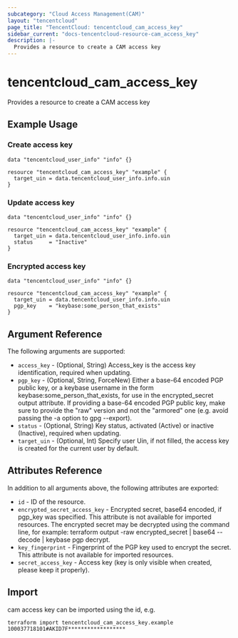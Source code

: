 ```yaml
---
subcategory: "Cloud Access Management(CAM)"
layout: "tencentcloud"
page_title: "TencentCloud: tencentcloud_cam_access_key"
sidebar_current: "docs-tencentcloud-resource-cam_access_key"
description: |-
  Provides a resource to create a CAM access key
---
```


# tencentcloud_cam_access_key

Provides a resource to create a CAM access key

## Example Usage

### Create access key

```hcl
data "tencentcloud_user_info" "info" {}

resource "tencentcloud_cam_access_key" "example" {
  target_uin = data.tencentcloud_user_info.info.uin
}
```

### Update access key

```hcl
data "tencentcloud_user_info" "info" {}

resource "tencentcloud_cam_access_key" "example" {
  target_uin = data.tencentcloud_user_info.info.uin
  status     = "Inactive"
}
```

### Encrypted access key

```hcl
data "tencentcloud_user_info" "info" {}

resource "tencentcloud_cam_access_key" "example" {
  target_uin = data.tencentcloud_user_info.info.uin
  pgp_key    = "keybase:some_person_that_exists"
}
```

## Argument Reference

The following arguments are supported:

* `access_key` - (Optional, String) Access_key is the access key identification, required when updating.
* `pgp_key` - (Optional, String, ForceNew) Either a base-64 encoded PGP public key, or a keybase username in the form keybase:some_person_that_exists, for use in the encrypted_secret output attribute. If providing a base-64 encoded PGP public key, make sure to provide the "raw" version and not the "armored" one (e.g. avoid passing the -a option to gpg --export).
* `status` - (Optional, String) Key status, activated (Active) or inactive (Inactive), required when updating.
* `target_uin` - (Optional, Int) Specify user Uin, if not filled, the access key is created for the current user by default.

## Attributes Reference

In addition to all arguments above, the following attributes are exported:

* `id` - ID of the resource.
* `encrypted_secret_access_key` - Encrypted secret, base64 encoded, if pgp_key was specified. This attribute is not available for imported resources. The encrypted secret may be decrypted using the command line, for example: terraform output -raw encrypted_secret | base64 --decode | keybase pgp decrypt.
* `key_fingerprint` - Fingerprint of the PGP key used to encrypt the secret. This attribute is not available for imported resources.
* `secret_access_key` - Access key (key is only visible when created, please keep it properly).



## Import

cam access key can be imported using the id, e.g.

```
terraform import tencentcloud_cam_access_key.example 100037718101#AKID7F******************
```

